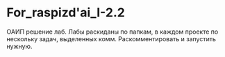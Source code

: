 # For_raspizd'ai_I-2.2
ОАИП решение лаб. Лабы раскиданы по папкам, в каждом проекте по нескольку задач, выделенных комм.
Раскомментировать и запустить нужную.

